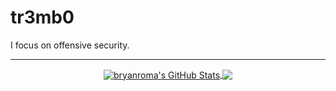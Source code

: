 # tr3mb0

I focus on offensive security. 

---

<p align="center">

<a href="https://github.com/bryanroma/bryanroma">
  <img align="center" src="https://github-readme-stats.vercel.app/api?username=bryanroma&show_icons=true&theme=merko&include_all_commits=true&hide=contribs&count_private=true&line_height=32" alt="bryanroma's GitHub Stats" />
</a>

<a href="https://github.com/bryanroma/bryanroma">
  <img align="center" src="https://github-readme-stats.vercel.app/api/top-langs/?username=bryanroma&show_icons=true&theme=merko&langs_count=3&layout=default&hide_border=false" />
</a>

</p>
